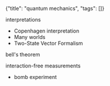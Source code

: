 {"title": "quantum mechanics", "tags": []}

interpretations
* Copenhagen interpretation
* Many worlds
* Two-State Vector Formalism

bell's theorem

interaction-free measurements
* bomb experiment

